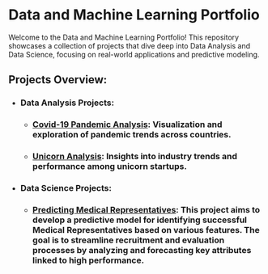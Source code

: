 # Data and Machine Learning Portfolio
Welcome to the Data and Machine Learning Portfolio! This repository showcases a collection of projects that dive deep into Data Analysis and Data Science, focusing on real-world applications and predictive modeling.
## Projects Overview:
* ### Data Analysis Projects:
   * ### [Covid-19 Pandemic Analysis](https://github.com/omar25599/SQL-Projects/tree/main/Covid-19%20pandemic%20Analysis): Visualization and exploration of pandemic trends across countries.
   * ### [Unicorn Analysis](https://github.com/omar25599/SQL-Projects/tree/main/Unicorn%20Analysis): Insights into industry trends and performance among unicorn startups.
* ### Data Science Projects:
   * ### [Predicting Medical Representatives](https://github.com/omar25599/DA-Projects/tree/main/predicting%20medical%20representatives): This project aims to develop a predictive model for identifying successful Medical Representatives based on various features. The goal is to streamline recruitment and evaluation processes by analyzing and forecasting key attributes linked to high performance.

